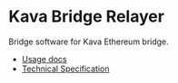 # Kava Bridge Relayer

Bridge software for Kava Ethereum bridge.

* [Usage docs](./docs)
* [Technical Specification](./spec)
